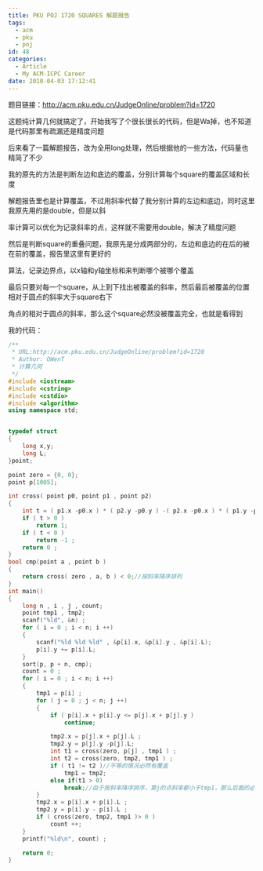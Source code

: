 ```yaml
---
title: PKU POJ 1720 SQUARES 解题报告
tags:
  - acm
  - pku
  - poj
id: 48
categories:
  - Article
  - My ACM-ICPC Career
date: 2010-04-03 17:12:41
---
```


题目链接：http://acm.pku.edu.cn/JudgeOnline/problem?id=1720

这题纯计算几何就搞定了，开始我写了个很长很长的代码，但是Wa掉，也不知道是代码那里有疏漏还是精度问题

后来看了一篇解题报告，改为全用long处理，然后根据他的一些方法，代码量也精简了不少

我的原先的方法是判断左边和底边的覆盖，分别计算每个square的覆盖区域和长度

解题报告里也是计算覆盖，不过用斜率代替了我分别计算的左边和底边，同时这里我原先用的是double，但是以斜

率计算可以优化为记录斜率的点，这样就不需要用double，解决了精度问题

然后是判断square的重叠问题，我原先是分成两部分的，左边和底边的在后的被在前的覆盖，报告里这里有更好的

算法，记录边界点，以x轴和y轴坐标和来判断哪个被哪个覆盖

最后只要对每一个square，从上到下找出被覆盖的斜率，然后最后被覆盖的位置相对于圆点的斜率大于square右下

角点的相对于圆点的斜率，那么这个square必然没被覆盖完全，也就是看得到

我的代码：

```cpp
/**
 * URL:http://acm.pku.edu.cn/JudgeOnline/problem?id=1720
 * Author: OWenT
 * 计算几何
 */
#include <iostream>
#include <cstring>
#include <cstdio>
#include <algorithm>
using namespace std;


typedef struct
{
    long x,y;
    long L;
}point;

point zero = {0, 0};
point p[1005];

int cross( point p0, point p1 , point p2)
{
    int t = ( p1.x -p0.x ) * ( p2.y -p0.y ) -( p2.x -p0.x ) * ( p1.y -p0.y);
    if ( t > 0 )
        return 1;
    if ( t < 0 )
        return -1 ;
    return 0 ;
}
bool cmp(point a , point b )
{
    return cross( zero , a, b ) < 0;//按斜率降序排列
}
int main()
{
    long n , i , j , count;
    point tmp1 , tmp2;
    scanf("%ld", &n) ;
    for ( i = 0 ; i < n; i ++)
    {
        scanf("%ld %ld %ld" , &p[i].x, &p[i].y , &p[i].L);
        p[i].y += p[i].L;
    }
    sort(p, p + n, cmp);
    count = 0 ;
    for ( i = 0 ; i < n; i ++)
    {
        tmp1 = p[i] ;
        for ( j = 0 ; j < n; j ++)
        {
            if ( p[i].x + p[i].y <= p[j].x + p[j].y )
                continue;

            tmp2.x = p[j].x + p[j].L ;
            tmp2.y = p[j].y -p[j].L;
            int t1 = cross(zero, p[j] , tmp1 ) ;
            int t2 = cross(zero, tmp2, tmp1 ) ;
            if ( t1 != t2 )//不等的情况必然有覆盖
                tmp1 = tmp2;
            else if(t1 > 0)
                break;//由于按斜率降序排序，第j的点斜率都小于tmp1，那么后面的必然小于
        }
        tmp2.x = p[i].x + p[i].L ;
        tmp2.y = p[i].y - p[i].L ;
        if ( cross(zero, tmp2, tmp1 )> 0 )
            count ++;
    }
    printf("%ld\n", count) ;

    return 0;
}
```